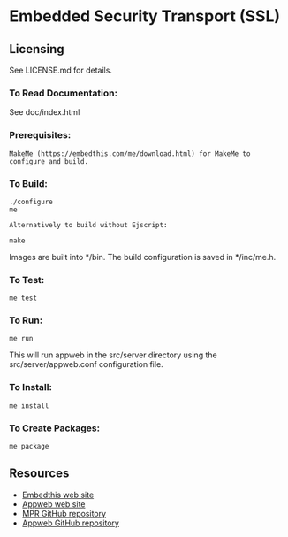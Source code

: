 Embedded Security Transport (SSL)
===

Licensing
---
See LICENSE.md for details.

### To Read Documentation:

  See doc/index.html

### Prerequisites:
    MakeMe (https://embedthis.com/me/download.html) for MakeMe to configure and build.

### To Build:

    ./configure
    me

    Alternatively to build without Ejscript:

    make

Images are built into */bin. The build configuration is saved in */inc/me.h.

### To Test:

    me test

### To Run:

    me run

This will run appweb in the src/server directory using the src/server/appweb.conf configuration file.

### To Install:

    me install

### To Create Packages:

    me package

Resources
---
  - [Embedthis web site](https://embedthis.com/)
  - [Appweb web site](http://appwebserver.org/)
  - [MPR GitHub repository](http://github.com/embedthis/mpr)
  - [Appweb GitHub repository](http://github.com/embedthis/appweb)
